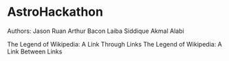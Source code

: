 # AstroHackathon
Authors: 
Jason Ruan
Arthur Bacon
Laiba Siddique
Akmal Alabi

The Legend of Wikipedia: A Link Through Links
The Legend of Wikipedia: A Link Between Links
